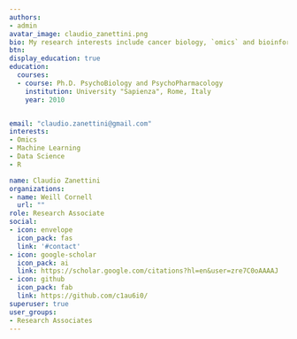 ```yaml
---
authors:
- admin
avatar_image: claudio_zanettini.png
bio: My research interests include cancer biology, `omics` and bioinformatic.
btn:
display_education: true
education: 
  courses:
  - course: Ph.D. PsychoBiology and PsychoPharmacology
    institution: University "Sapienza", Rome, Italy
    year: 2010


email: "claudio.zanettini@gmail.com"
interests:
- Omics
- Machine Learning
- Data Science
- R

name: Claudio Zanettini
organizations:
- name: Weill Cornell
  url: ""
role: Research Associate
social:
- icon: envelope
  icon_pack: fas
  link: '#contact'
- icon: google-scholar
  icon_pack: ai
  link: https://scholar.google.com/citations?hl=en&user=zre7C0oAAAAJ
- icon: github
  icon_pack: fab
  link: https://github.com/c1au6i0/
superuser: true
user_groups:
- Research Associates
---
```





